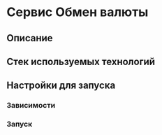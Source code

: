 # Сервис Обмен валюты

## Описание

## Стек используемых технологий

## Настройки для запуска

### Зависимости

### Запуск
